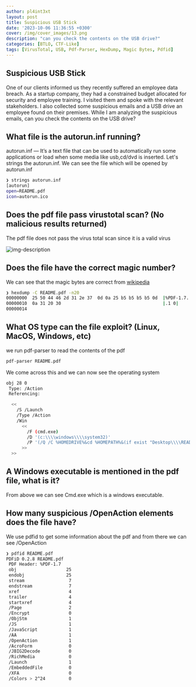 ```yaml
---
author: pl4int3xt
layout: post
title: Suspicious USB Stick
date: '2023-10-06 11:36:55 +0300'
cover: /img/cover_images/13.png
description: "can you check the contents on the USB drive?"
categories: [BTLO, CTF-Like]
tags: [VirusTotal, USB, Pdf-Parser, HexDump, Magic Bytes, Pdfid]
---
```


## Suspicious USB Stick
One of our clients informed us they recently suffered an employee data breach. As a startup company, they had a constrained budget allocated for security and employee training. I visited them and spoke with the relevant stakeholders. I also collected some suspicious emails and a USB drive an employee found on their premises. While I am analyzing the suspicious emails, can you check the contents on the USB drive? 

## What file is the autorun.inf running?
autorun.inf — It’s a text file that can be used to automatically run some applications or load when some media like usb,cd/dvd is inserted. Let's strings the autorun.inf. We can see the file which will be opened by autorun.inf
```bash
❯ strings autorun.inf
[autorun]
open=README.pdf
icon=autorun.ico
```

## Does the pdf file pass virustotal scan? (No malicious results returned) 

The pdf file does not pass the virus total scan since it is a valid virus

![img-description](/assets/img/suspicious-usb/1.png)

## Does the file have the correct magic number? 

We can see that the magic bytes are correct from [wikipedia](https://en.wikipedia.org/wiki/List_of_file_signatures)
```bash
❯ hexdump -C README.pdf -n20
00000000  25 50 44 46 2d 31 2e 37  0d 0a 25 b5 b5 b5 b5 0d  |%PDF-1.7..%.....|
00000010  0a 31 20 30                                       |.1 0|
00000014
```

## What OS type can the file exploit? (Linux, MacOS, Windows, etc) 

we run pdf-parser to read the contents of the pdf
```bash
pdf-parser README.pdf 
```
We come across this and we can now see the operating system 
```bash
obj 28 0
 Type: /Action
 Referencing: 

  <<
    /S /Launch
    /Type /Action
    /Win
      <<
        /F (cmd.exe)
        /D '(c:\\\\windows\\\\system32)'
        /P '(/Q /C %HOMEDRIVE%&cd %HOMEPATH%&(if exist "Desktop\\\\README.pdf" (cd "Desktop"))&(if exist "My Documents\\\\README.pdf" (cd "My Documents"))&(if exist "Documents\\\\README.pdf" (cd "Documents"))&(if exist "Escritorio\\\\README.pdf" (cd "Escritorio"))&(if exist "Mis Documentos\\\\README.pdf" (cd "Mis Documentos"))&(start README.pdf)\n\n\n\n\n\n\n\n\n\nTo view the encrypted content please tick the "Do not show this message again" box and press Open.)'
      >>
  >>
```

## A Windows executable is mentioned in the pdf file, what is it?

From above we can see Cmd.exe which is a windows executable.

## How many suspicious /OpenAction elements does the file have?

We use pdfid to get some information about the pdf and from there we can see /OpenAction
```bash
❯ pdfid README.pdf
PDFiD 0.2.8 README.pdf
 PDF Header: %PDF-1.7
 obj                   25
 endobj                25
 stream                 7
 endstream              7
 xref                   4
 trailer                4
 startxref              4
 /Page                  2
 /Encrypt               0
 /ObjStm                1
 /JS                    1
 /JavaScript            1
 /AA                    1
 /OpenAction            1
 /AcroForm              0
 /JBIG2Decode           0
 /RichMedia             0
 /Launch                1
 /EmbeddedFile          0
 /XFA                   0
 /Colors > 2^24         0
```